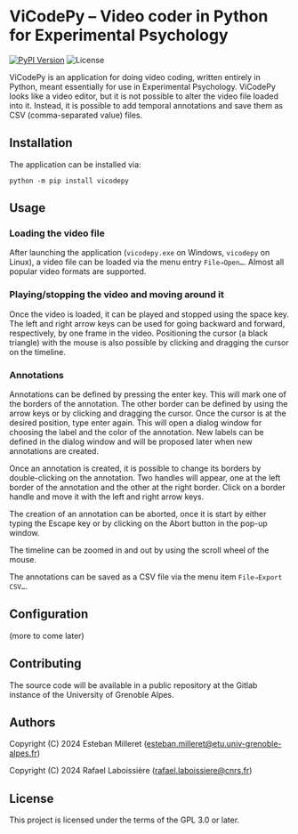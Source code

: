 # ViCodePy – Video coder in Python for Experimental Psychology

[![PyPI Version](https://img.shields.io/pypi/v/vicodepy)](https://pypi.org/project/vicodepy/)
![License](https://img.shields.io/pypi/l/vicodepy?color=blue)

ViCodePy is an application for doing video coding, written entirely in Python, meant essentially for use in Experimental Psychology. ViCodePy looks like a video editor, but it is not possible to alter the video file loaded into it. Instead, it is possible to add temporal annotations and save them as CSV (comma-separated value) files.

## Installation

The application can be installed via:

    python -m pip install vicodepy

## Usage

### Loading the video file

After launching the application (`vicodepy.exe` on Windows, `vicodepy` on Linux), a video file can be loaded via the menu entry `File⇒Open…`. Almost all popular video formats are supported.

### Playing/stopping the video and moving around it

Once the video is loaded, it can be played and stopped using the space key. The left and right arrow keys can be used for going backward and forward, respectively, by one frame in the video. Positioning the cursor (a black triangle) with the mouse is also possible by clicking and dragging the cursor on the timeline.

### Annotations

Annotations can be defined by pressing the enter key. This will mark one of the borders of the annotation. The other border can be defined by using the arrow keys or by clicking and dragging the cursor. Once the cursor is at the desired position, type enter again. This will open a dialog window for choosing the label and the color of the annotation. New labels can be defined in the dialog window and will be proposed later when new annotations are created.

Once an annotation is created, it is possible to change its borders by double-clicking on the annotation. Two handles will appear, one at the left border of the annotation and the other at the right border. Click on a border handle and move it with the left and right arrow keys.

The creation of an annotation can be aborted, once it is start by either typing the Escape key or by clicking on the Abort button in the pop-up window.

The timeline can be zoomed in and out by using the scroll wheel of the mouse.

The annotations can be saved as a CSV file via the menu item `File⇒Export CSV…`.

## Configuration

(more to come later)

## Contributing

The source code will be available in a public repository at the Gitlab instance of the University of Grenoble Alpes.

## Authors

Copyright (C) 2024  Esteban Milleret (<esteban.milleret@etu.univ-grenoble-alpes.fr>)

Copyright (C) 2024  Rafael Laboissière (<rafael.laboissiere@cnrs.fr>)


## License

This project is licensed under the terms of the GPL 3.0 or later.
